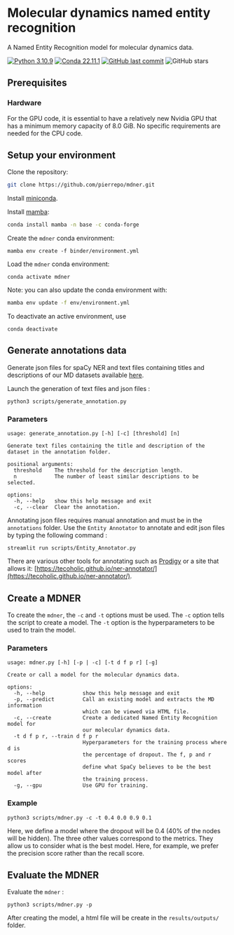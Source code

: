 # Molecular dynamics named entity recognition

A Named Entity Recognition model for molecular dynamics data.

[![Python 3.10.9](https://img.shields.io/badge/python-%E2%89%A5_3.10.9-blue.svg)](https://www.python.org/downloads/release/python-397/)
[![Conda 22.11.1](https://img.shields.io/badge/conda-%E2%89%A5_22.11.1-green.svg)](https://docs.conda.io/en/latest/miniconda.html)
[![GitHub last commit](https://img.shields.io/github/last-commit/pierrepo/mdner.svg)](https://github.com/pierrepo/mdner)
![GitHub stars](https://img.shields.io/github/stars/pierrepo/mdner.svg?style=social)

## Prerequisites

### Hardware
For the GPU code, it is essential to have a relatively new Nvidia GPU that has a minimum memory capacity of 8.0 GiB. No specific requirements are needed for the CPU code.

## Setup your environment

Clone the repository:

```bash
git clone https://github.com/pierrepo/mdner.git
```

Install [miniconda](https://docs.conda.io/en/latest/miniconda.html).

Install [mamba](https://github.com/mamba-org/mamba):

```bash
conda install mamba -n base -c conda-forge
```

Create the `mdner` conda environment:

```
mamba env create -f binder/environment.yml
```

Load the `mdner` conda environment:

```
conda activate mdner
```

Note: you can also update the conda environment with:

```bash
mamba env update -f env/environment.yml
```

To deactivate an active environment, use

```
conda deactivate
```

## Generate annotations data

Generate json files for spaCy NER and text files containing titles and descriptions of our MD datasets available [here](https://sandbox.zenodo.org/record/1171298).

Launch the generation of text files and json files :

```
python3 scripts/generate_annotation.py
```

### Parameters

```
usage: generate_annotation.py [-h] [-c] [threshold] [n]

Generate text files containing the title and description of the dataset in the annotation folder.

positional arguments:
  threshold    The threshold for the description length.
  n            The number of least similar descriptions to be selected.

options:
  -h, --help   show this help message and exit
  -c, --clear  Clear the annotation.
```

Annotating json files requires manual annotation and must be in the `annotations` folder. Use the `Entity Annotator` to annotate and edit json files by typing the following command :

```
streamlit run scripts/Entity_Annotator.py
```

There are various other tools for annotating such as [Prodigy](https://prodi.gy/) or a site that allows it: [https://tecoholic.github.io/ner-annotator/](https://tecoholic.github.io/ner-annotator/).

## Create a MDNER

To create the `mdner`, the `-c` and `-t` options must be used. The `-c` option tells the script to create a model. The `-t` option is the hyperparameters to be used to train the model.

### Parameters

```
usage: mdner.py [-h] [-p | -c] [-t d f p r] [-g]

Create or call a model for the molecular dynamics data.

options:
  -h, --help            show this help message and exit
  -p, --predict         Call an existing model and extracts the MD information
                        which can be viewed via HTML file.
  -c, --create          Create a dedicated Named Entity Recognition model for
                        our molecular dynamics data.
  -t d f p r, --train d f p r
                        Hyperparameters for the training process where d is
                        the percentage of dropout. The f, p and r scores
                        define what SpaCy believes to be the best model after
                        the training process.
  -g, --gpu             Use GPU for training.

```

### Example

```
python3 scripts/mdner.py -c -t 0.4 0.0 0.9 0.1
```

Here, we define a model where the dropout will be 0.4 (40% of the nodes will be hidden). The three other values correspond to the metrics. They allow us to consider what is the best model. Here, for example, we prefer the precision score rather than the recall score.

## Evaluate the MDNER

Evaluate the `mdner` :

```
python3 scripts/mdner.py -p
```

After creating the model, a html file will be create in the `results/outputs/` folder.
